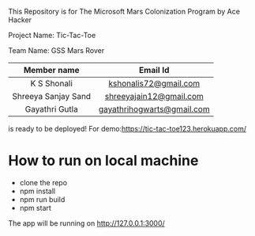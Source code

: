 This Repository is for The Microsoft Mars Colonization Program by Ace Hacker

Project Name: Tic-Tac-Toe

Team Name: GSS Mars Rover



| Member name|Email Id| 
| :------------: |:---------------:| 
| K S Shonali      |kshonalis72@gmail.com  |
| Shreeya Sanjay Sand|shreeyajain12@gmail.com|    
| Gayathri Gutla |      gayathrihogwarts@gmail.com  |  
 


 is ready to be deployed!
For demo:https://tic-tac-toe123.herokuapp.com/

# How to run on local machine

- clone the repo
- npm install
- npm run build
- npm start

The app will be running on http://127.0.0.1:3000/
